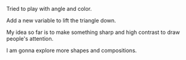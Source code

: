 Tried to play with angle and color.

Add a new variable to lift the triangle down.

My idea so far is to make something sharp and high contrast to draw people's attention.

I am gonna explore more shapes and compositions.

